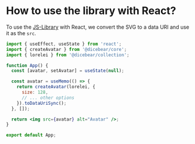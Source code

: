 # How to use the library with React?

To use the [JS-Library](/how-to-use/js-library) with React, we convert the SVG
to a data URI and use it as the `src`.

```jsx
import { useEffect, useState } from 'react';
import { createAvatar } from '@dicebear/core';
import { lorelei } from '@dicebear/collection';

function App() {
  const [avatar, setAvatar] = useState(null);

  const avatar = useMemo(() => {
    return createAvatar(lorelei, {
      size: 128,
      // ... other options
    }).toDataUriSync();
  }, []);

  return <img src={avatar} alt="Avatar" />;
}

export default App;
```
